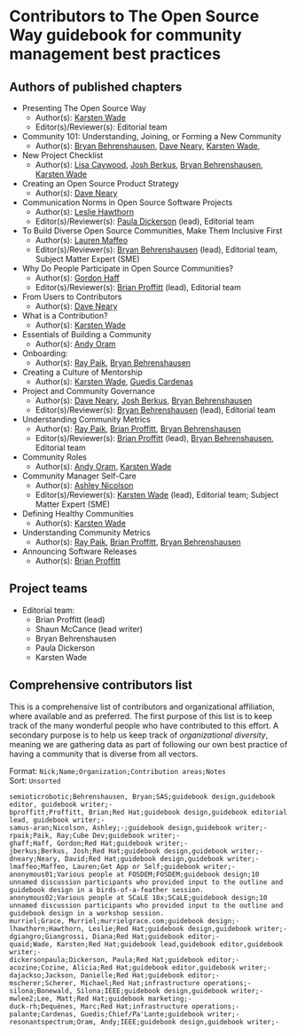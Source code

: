 # Contributors to The Open Source Way guidebook for community management best practices

## Authors of published chapters

* Presenting The Open Source Way
  * Author(s): [Karsten Wade](mailto:kwade@redhat.com)
  * Editor(s)/Reviewer(s): Editorial team
* Community 101: Understanding, Joining, or Forming a New Community
  * Author(s):  [Bryan Behrenshausen](bryan.behrenshausen@sas.com), [Dave Neary](dneary@redhat.com), [Karsten Wade](mailto:kwade@redhat.com), 
* New Project Checklist
  * Author(s):  [Lisa Caywood](mailto:lcaywood@redhat.com), [Josh Berkus](mailto:jberkus@redhat.com), [Bryan Behrenshausen](mailto:bryan.behrenshausen@sas.com), [Karsten Wade](mailto:kwade@redhat.com)
* Creating an Open Source Product Strategy
  * Author(s): [Dave Neary](dneary@redhat.com)
* Communication Norms in Open Source Software Projects
  * Author(s): [Leslie Hawthorn](mailto:lhawthor@redhat.com)
  * Editor(s)/Reviewer(s): [Paula Dickerson](mailto:pdickers@redhat.com) (lead), Editorial team
* To Build Diverse Open Source Communities, Make Them Inclusive First
  * Author(s): [Lauren Maffeo](mailto:laurenmaffeo8@gmail.com)
  * Editor(s)/Reviewer(s): [Bryan Behrenshausen](mailto:bryan.behrenshausen@sas.com) (lead), Editorial team, Subject Matter Expert (SME) 
* Why Do People Participate in Open Source Communities?
  * Author(s):  [Gordon Haff](mailto:ghaff@redhat.com)
  * Editor(s)/Reviewer(s): [Brian Proffitt](mailto:bkp@redhat.com) (lead), Editorial team
* From Users to Contributors
  * Author(s): [Dave Neary](dneary@redhat.com)
* What is a Contribution?
  * Author(s): [Karsten Wade](mailto:kwade@redhat.com)
* Essentials of Building a Community
  * Author(s): [Andy Oram](andyo@praxagora.com)
* Onboarding: 
  * Author(s): [Ray Paik](ray@cube.dev), [Bryan Behrenshausen](bryan.behrenshausen@sas.com)
* Creating a Culture of Mentorship
  * Author(s): [Karsten Wade](kwade@redhat.com), [Guedis Cardenas](guedis@palante.co)
* Project and Community Governance
  * Author(s): [Dave Neary](mailto:dneary@redhat.com), [Josh Berkus](mailto:jberkus@redhat.com), [Bryan Behrenshausen](mailto:bryan.behrenshausen@sas.com)
  * Editor(s)/Reviewer(s): [Bryan Behrenshausen](mailto:bryan.behrenshausen@sas.com) (lead), Editorial team
* Understanding Community Metrics
  * Author(s): [Ray Paik](mailto:rspaik@yahoo.com), [Brian Proffitt](mailto:bkp@redhat.com), [Bryan Behrenshausen](mailto:bryan.behrenshausen@sas.com)
  * Editor(s)/Reviewer(s): [Brian Proffitt](mailto:bkp@redhat.com) (lead), [Bryan Behrenshausen](mailto:bryan.behrenshausen@sas.com), Editorial team
* Community Roles
  * Author(s): [Andy Oram](andyo@praxagora.com), [Karsten Wade](kwade@redhat.com)
* Community Manager Self-Care
  * Author(s): [Ashley Nicolson](mailto:ashjayne.nicolson@gmail.com)
  * Editor(s)/Reviewer(s): [Karsten Wade](mailto:kwade@redhat.com) (lead), Editorial team; Subject Matter Expert (SME)
* Defining Healthy Communities
  * Author(s): [Karsten Wade](kwade@redhat.com)
* Understanding Community Metrics
  * Author(s): [Ray Paik](ray@cube.dev), [Brian Proffitt](bkp@redhat.com), [Bryan Behrenshausen](mailto:bryan.behrenshausen@sas.com)
* Announcing Software Releases
  * Author(s): [Brian Proffitt](bkp@redhat.com)

## Project teams

* Editorial team:
  * Brian Proffitt (lead)
  * Shaun McCance (lead writer)
  * Bryan Behrenshausen
  * Paula Dickerson
  * Karsten Wade


## Comprehensive contributors list

This is a comprehensive list of contributors and organizational affiliation, where available and as preferred.
The first purpose of this list is to keep track of the many wonderful people who have contributed to this effort.
A secondary purpose is to help us keep track of _organizational diversity_, meaning we are gathering data as part of following our own best practice of having a community that is diverse from all vectors.

Format:  `Nick;Name;Organization;Contribution areas;Notes`  
Sort: `Unsorted`

    semioticrobotic;Behrenshausen, Bryan;SAS;guidebook design,guidebook editor, guidebook writer;-
    bproffitt;Proffitt, Brian;Red Hat;guidebook design,guidebook editorial lead, guidebook writer;-
    samus-aran;Nicolson, Ashley;-;guidebook design,guidebook writer;-
    rpaik;Paik, Ray;Cube Dev;guidebook writer;-
    ghaff;Haff, Gordon;Red Hat;guidebook writer;-
    jberkus;Berkus, Josh;Red Hat;guidebook design,guidebook writer;-
    dneary;Neary, David;Red Hat;guidebook design,guidebook writer;-
    lmaffeo;Maffeo, Lauren;Get App or Self;guidebook writer;-
    anonymous01;Various people at FOSDEM;FOSDEM;guidebook design;10 unnamed discussion participants who provided input to the outline and guidebook design in a birds-of-a-feather session.
    anonymous02;Various people at SCaLE 18x;SCaLE;guidebook design;10 unnamed discussion participants who provided input to the outline and guidebook design in a workshop session.
    murriel;Grace, Murriel;murrielgrace.com;guidebook design;-
    lhawthorn;Hawthorn, Leslie;Red Hat;guidebook design,guidebook writer;-
    dgiangro;Giangrossi, Diana;Red Hat;guidebook editor;-
    quaid;Wade, Karsten;Red Hat;guidebook lead,guidebook editor,guidebook writer;-
    dickersonpaula;Dickerson, Paula;Red Hat;guidebook editor;-
    acozine;Cozine, Alicia;Red Hat;guidebook editor,guidebook writer;-   
    dajackso;Jackson, Danielle;Red Hat;guidebook editor;-
    mscherer;Scherer, Michael;Red Hat;infrastructure operations;-
    silona;Bonewald, Silona;IEEE;guidebook design,guidebook writer;-
    mwlee2;Lee, Matt;Red Hat;guidebook marketing;-
    duck-rh;Dequènes, Marc;Red Hat;infrastructure operations;-
    palante;Cardenas, Guedis;Chief/Pa'Lante;guidebook writer;-
    resonantspectrum;Oram, Andy;IEEE;guidebook design,guidebook writer;-
